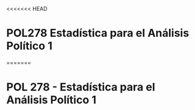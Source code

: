 <<<<<<< HEAD
# POL278 Estadística para el Análisis Político 1

=======
# POL 278 - Estadística para el Análisis Político 1


